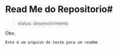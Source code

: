 # Read Me do Repositorio#

>status: desenvolvimento

Obs:
```
Este é um arquivo de teste para um readme
```
